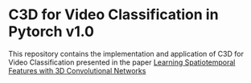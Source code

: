 # C3D for Video Classification in Pytorch v1.0

This repository contains the implementation and application of C3D for Video Classification presented in the paper [Learning Spatiotemporal Features with 3D Convolutional Networks](http://www.cv-foundation.org/openaccess/content_iccv_2015/papers/Tran_Learning_Spatiotemporal_Features_ICCV_2015_paper.pdf)

